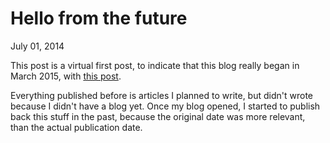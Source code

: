Hello from the future
=====================
July 01, 2014

This post is a virtual first post, to indicate that this blog really
began in March 2015, with [this post](../../2015/03/coming-soon.md).

Everything published before is articles I planned to write, but didn't
wrote because I didn't have a blog yet. Once my blog opened, I started
to publish back this stuff in the past, because the original date was
more relevant, than the actual publication date.

